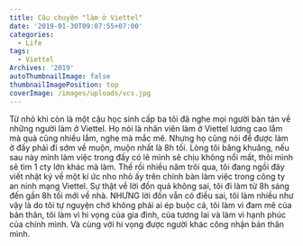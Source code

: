 ```yaml
---
title: Câu chuyện "làm ở Viettel"
date: '2019-01-30T09:07:55+07:00'
categories:
  - Life
tags:
  - Viettel
Archives: '2019'
autoThumbnailImage: false
thumbnailImagePosition: top
coverImage: /images/uploads/vcs.jpg
---
```

Từ nhỏ khi còn là một cậu học sinh cấp ba tôi đã nghe mọi người bàn tán về những người làm ở Viettel. Họ nói là nhân viên làm ở Viettel lương cao lắm mà quà cũng nhiều lắm, nghe mà mắc mê. Nhưng họ cũng nói để được làm ở đấy phải đi sớm về muộn, muộn nhất là 8h tối. Lòng tôi bâng khuâng, nếu sau này mình làm việc trong đấy có lẽ mình sẽ chịu không nổi mất, thôi mình sẽ tìm 1 cty lớn khác mà làm. Thế rồi nhiều năm trôi qua, tôi đang ngồi đây viết nhật ký về một kí ức nho nhỏ ấy trên chính bàn làm việc trong công ty an ninh mạng Viettel. Sự thật về lời đồn quả không sai, tôi đi làm từ 8h sáng đến gần 8h tối mới về nhà. NHƯNG lời đồn vẫn có điều sai, tôi làm nhiều như vậy là do tôi tự nguyện chớ không phải ai ép buộc cả, tôi làm vì đam mê của bản thân, tôi làm vì hi vọng của gia đình, của tương lai và làm vì hạnh phúc của chính mình. Và cùng với hi vọng được người khác công nhận bản thân mình.

​
